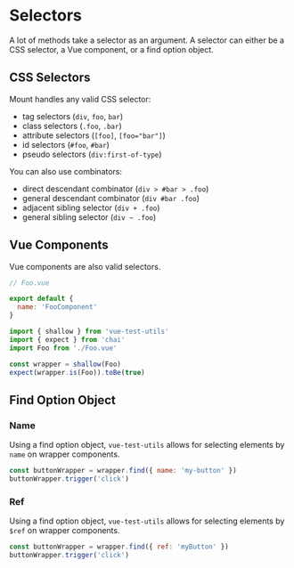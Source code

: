 # Selectors

A lot of methods take a selector as an argument. A selector can either be a CSS selector, a Vue component, or a find option object.

## CSS Selectors

Mount handles any valid CSS selector:

- tag selectors (`div`, `foo`, `bar`)
- class selectors (`.foo`, `.bar`)
- attribute selectors (`[foo]`, `[foo="bar"]`)
- id selectors (`#foo`, `#bar`)
- pseudo selectors (`div:first-of-type`)

You can also use combinators:

- direct descendant combinator (`div > #bar > .foo`)
- general descendant combinator (`div #bar .foo`)
- adjacent sibling selector (`div + .foo`)
- general sibling selector (`div ~ .foo`)

## Vue Components

Vue components are also valid selectors.

```js
// Foo.vue

export default {
  name: 'FooComponent'
}
```

```js
import { shallow } from 'vue-test-utils'
import { expect } from 'chai'
import Foo from './Foo.vue'

const wrapper = shallow(Foo)
expect(wrapper.is(Foo)).toBe(true)
```

## Find Option Object

### Name

Using a find option object, `vue-test-utils` allows for selecting elements by `name` on wrapper components.

```js
const buttonWrapper = wrapper.find({ name: 'my-button' })
buttonWrapper.trigger('click')
```

### Ref

Using a find option object, `vue-test-utils` allows for selecting elements by `$ref` on wrapper components.

```js
const buttonWrapper = wrapper.find({ ref: 'myButton' })
buttonWrapper.trigger('click')
```
